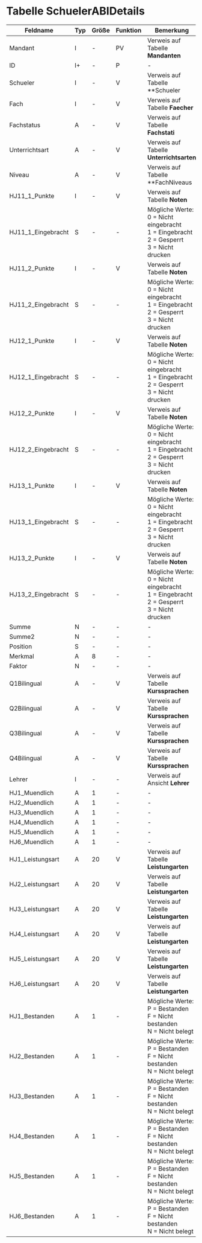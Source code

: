 # Tabelle SchuelerABIDetails

Feldname           | Typ | Größe | Funktion | Bemerkung
--------------------|-----|-------|----------|------------------------------------------
Mandant            | I   | -     | PV       | Verweis auf Tabelle **Mandanten**
ID                 | I+  | -     | P        | -
Schueler           | I   | -     | V        | Verweis auf Tabelle **Schueler
Fach               | I   | -     | V        | Verweis auf Tabelle **Faecher**
Fachstatus         | A   | -     | V        | Verweis auf Tabelle **Fachstati**
Unterrichtsart     | A   | -     | V        | Verweis auf Tabelle **Unterrichtsarten**
Niveau             | A   | -     | V        | Verweis auf Tabelle **FachNiveaus
HJ11_1_Punkte      | I   | -     | V        | Verweis auf Tabelle **Noten**
HJ11_1_Eingebracht | S   | -     | -        | Mögliche Werte:<br/>0 = Nicht eingebracht<br/>1 = Eingebracht<br/>2 = Gesperrt<br/>3 = Nicht drucken
HJ11_2_Punkte      | I   | -     | V        | Verweis auf Tabelle **Noten**
HJ11_2_Eingebracht | S   | -     | -        | Mögliche Werte:<br/>0 = Nicht eingebracht<br/>1 = Eingebracht<br/>2 = Gesperrt<br/>3 = Nicht drucken
HJ12_1_Punkte      | I   | -     | V        | Verweis auf Tabelle **Noten**
HJ12_1_Eingebracht | S   | -     | -        | Mögliche Werte:<br/>0 = Nicht eingebracht<br/>1 = Eingebracht<br/>2 = Gesperrt<br/>3 = Nicht drucken
HJ12_2_Punkte      | I   | -     | V        | Verweis auf Tabelle **Noten**
HJ12_2_Eingebracht | S   | -     | -        | Mögliche Werte:<br/>0 = Nicht eingebracht<br/>1 = Eingebracht<br/>2 = Gesperrt<br/>3 = Nicht drucken
HJ13_1_Punkte      | I   | -     | V        | Verweis auf Tabelle **Noten**
HJ13_1_Eingebracht | S   | -     | -        | Mögliche Werte:<br/>0 = Nicht eingebracht<br/>1 = Eingebracht<br/>2 = Gesperrt<br/>3 = Nicht drucken
HJ13_2_Punkte      | I   | -     | V        | Verweis auf Tabelle **Noten**
HJ13_2_Eingebracht | S   | -     | -        | Mögliche Werte:<br/>0 = Nicht eingebracht<br/>1 = Eingebracht<br/>2 = Gesperrt<br/>3 = Nicht drucken
Summe              | N   | -     | -        | -
Summe2             | N   | -     | -        | -
Position           | S   | -     | -        | -
Merkmal            | A   | 8     | -        | -
Faktor             | N   | -     | -        | -
Q1Bilingual        | A   | -     | V        | Verweis auf Tabelle **Kurssprachen**
Q2Bilingual        | A   | -     | V        | Verweis auf Tabelle **Kurssprachen**
Q3Bilingual        | A   | -     | V        | Verweis auf Tabelle **Kurssprachen**
Q4Bilingual        | A   | -     | V        | Verweis auf Tabelle **Kurssprachen**
Lehrer             | I   | -     | -        | Verweis auf Ansicht **Lehrer**
HJ1_Muendlich      | A   | 1     | -        | -
HJ2_Muendlich      | A   | 1     | -        | -
HJ3_Muendlich      | A   | 1     | -        | -
HJ4_Muendlich      | A   | 1     | -        | -
HJ5_Muendlich      | A   | 1     | -        | -
HJ6_Muendlich      | A   | 1     | -        | -
HJ1_Leistungsart   | A   | 20    | V        | Verweis auf Tabelle **Leistungarten**
HJ2_Leistungsart   | A   | 20    | V        | Verweis auf Tabelle **Leistungarten**
HJ3_Leistungsart   | A   | 20    | V        | Verweis auf Tabelle **Leistungarten**
HJ4_Leistungsart   | A   | 20    | V        | Verweis auf Tabelle **Leistungarten**
HJ5_Leistungsart   | A   | 20    | V        | Verweis auf Tabelle **Leistungarten**
HJ6_Leistungsart   | A   | 20    | V        | Verweis auf Tabelle **Leistungarten**
HJ1_Bestanden      | A   | 1     | -        | Mögliche Werte:<br/>P = Bestanden<br/>F = Nicht bestanden<br/>N = Nicht belegt
HJ2_Bestanden      | A   | 1     | -        | Mögliche Werte:<br/>P = Bestanden<br/>F = Nicht bestanden<br/>N = Nicht belegt
HJ3_Bestanden      | A   | 1     | -        | Mögliche Werte:<br/>P = Bestanden<br/>F = Nicht bestanden<br/>N = Nicht belegt
HJ4_Bestanden      | A   | 1     | -        | Mögliche Werte:<br/>P = Bestanden<br/>F = Nicht bestanden<br/>N = Nicht belegt
HJ5_Bestanden      | A   | 1     | -        | Mögliche Werte:<br/>P = Bestanden<br/>F = Nicht bestanden<br/>N = Nicht belegt
HJ6_Bestanden      | A   | 1     | -        | Mögliche Werte:<br/>P = Bestanden<br/>F = Nicht bestanden<br/>N = Nicht belegt
